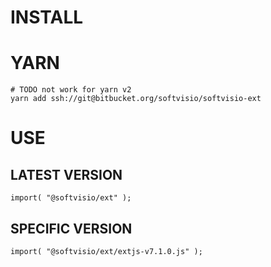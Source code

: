 # INSTALL

# YARN
```
# TODO not work for yarn v2
yarn add ssh://git@bitbucket.org/softvisio/softvisio-ext
```

# USE

## LATEST VERSION
```
import( "@softvisio/ext" );
```

## SPECIFIC VERSION
```
import( "@softvisio/ext/extjs-v7.1.0.js" );
```
